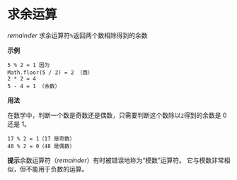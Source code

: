 # 求余运算

*remainder* 求余运算符`%`返回两个数相除得到的余数

**示例**

```
5 % 2 = 1 因为
Math.floor(5 / 2) = 2 （商）
2 * 2 = 4
5 - 4 = 1 （余数）
```

**用法**

在数学中，判断一个数是奇数还是偶数，只需要判断这个数除以`2`得到的余数是 0 还是 1。

```
17 % 2 = 1（17 是奇数）
48 % 2 = 0（48 是偶数）
```

**提示**余数运算符（*remainder*）有时被错误地称为“模数”运算符。 它与模数非常相似，但不能用于负数的运算。